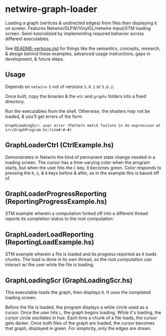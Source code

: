 # netwire-graph-loader

Loading a graph (vertices & undirected edges) from files then displaying it on screen.
Features Netwire/GLFW/VinylGL/netwire-input/STM loading screen.
Semi-tutorialized by implementing required behavior across different executables.

See [README-verbose.md](https://github.com/runKleisli/netwire-graph-loader/blob/master/README-verbose.md) for things like the semantics, concepts, research, & design behind these examples, advanced usage instructions, gaps in development, & future steps.

## Usage

Depends on `netwire-5` not of versions `5.0.1` or `5.0.2`.

Once built, copy the binaries & the `etc` and `graphs` folders into a fixed directory.

Run the executables from the shell. Otherwise, the shaders may not be loaded, & you'll get errors of the form

```
GraphLoadingScr: user error (Pattern match failure in do expression at src/GraphProgram.hs:line#:#-#)
```

## GraphLoaderCtrl (CtrlExample.hs)

Demonstrates in Netwire the kind of permanent state change needed in a loading screen. The cursor has a time-varying color when the program starts, but when the user hits the `C` key, it becomes green. Color responds to pressing the `R`, `G`, & `B` keys before & after, as in the example this is based off of.

## GraphLoaderProgressReporting (ReportingProgressExample.hs)

STM example wherein a computation forked off into a different thread reports its completion status to the root computation.

## GraphLoaderLoadReporting (ReportingLoadExample.hs)

STM example wherein a file is loaded and its progress reported as it loads chunks. The load is done in its own thread, so the root computation can interact w/ the user while the file is loading.

## GraphLoadingScr (GraphLoadingScr.hs)

This executable loads the graph, then displays it. It uses the completed loading screen.

Before the file is loaded, the program displays a while circle used as a cursor. Once the user hits `L`, the graph begins loading. While it's loading, the cursor circle oscillates in hue. Each time a chunk of a file loads, the cursor gets darker. Once both files of the graph are loaded, the cursor becomes that graph, displayed in green. For simplicity, only the edges are drawn.
